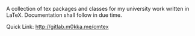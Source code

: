 A collection of tex packages and classes for my university work written in LaTeX. Documentation shall follow in due time.

Quick Link: http://gitlab.m0kka.me/cmtex